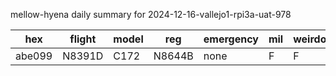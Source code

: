 mellow-hyena daily summary for 2024-12-16-vallejo1-rpi3a-uat-978

|hex|flight|model|reg|emergency|mil|weirdo|
|--|--|--|--|--|--|--|
|abe099|N8391D|C172|N8644B|none|F|F|
